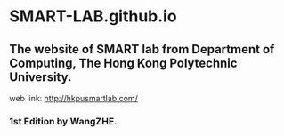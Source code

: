 # SMART-LAB.github.io
The website of SMART lab from Department of Computing, The Hong Kong Polytechnic University.
---
web link: http://hkpusmartlab.com/
### 1st Edition by WangZHE.
